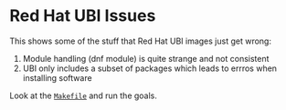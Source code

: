 # Red Hat UBI Issues

This shows some of the stuff that Red Hat UBI images just get wrong:
1. Module handling (dnf module) is quite strange and not consistent
2. UBI only includes a subset of packages which leads to errros when installing software

Look at the [`Makefile`](Makefile) and run the goals.
